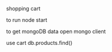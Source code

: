 shopping cart

to run 
node start

to get mongoDB data
open mongo client

use cart
db.products.find()